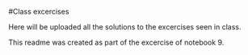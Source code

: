 #Class excercises

Here will be uploaded all the solutions to the excercises seen in class.

This readme was created as part of the excercise of notebook 9.
